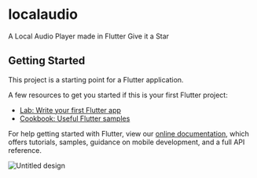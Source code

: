 # localaudio

A Local Audio Player made in Flutter 
Give it a Star


## Getting Started

This project is a starting point for a Flutter application.

A few resources to get you started if this is your first Flutter project:

- [Lab: Write your first Flutter app](https://flutter.dev/docs/get-started/codelab)
- [Cookbook: Useful Flutter samples](https://flutter.dev/docs/cookbook)

For help getting started with Flutter, view our
[online documentation](https://flutter.dev/docs), which offers tutorials,
samples, guidance on mobile development, and a full API reference.


![Untitled design](https://user-images.githubusercontent.com/57035294/68032532-1e3cf880-fc7b-11e9-8324-d114c2c1d211.png)

